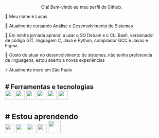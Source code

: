 <p align="center"> Olá! Bem-vindo ao meu perfil do Github.
          
<p>👋 Meu nome é Lucas

<p>🔭 Atualmente cursando Análise e Desenvolvimento de Sistemas

<p>🌱 Em minha jornada aprendi a usar o SO Debain e o CLI Bash, versionador de código GIT, linguagem C, Java e Python, compilador GCC e Javac e Figma

<p>🤔 Gosto de atuar no desenvolvimento de sistemas, não tenho preferencia de linguagens, estou aberto a novas experiências

<p>⚡ Atualmente moro em São Paulo

<h2># Ferramentas e tecnologias

<div display"flex">          
<img style="width: 30px; height: 30px;" src="https://cdn.jsdelivr.net/gh/devicons/devicon/icons/debian/debian-original.svg" />
<img style="width: 30px; height: 30px;" src="https://cdn.jsdelivr.net/gh/devicons/devicon/icons/bash/bash-original.svg" />
<img style="width: 30px; height: 30px;" src="https://cdn.jsdelivr.net/gh/devicons/devicon/icons/git/git-original.svg" />          
<img style="width: 30px; height: 30px;" src="https://cdn.jsdelivr.net/gh/devicons/devicon/icons/c/c-original.svg" />
<img style="width: 30px; height: 30px;" src="https://cdn.jsdelivr.net/gh/devicons/devicon/icons/java/java-original.svg" />
<img style="width: 30px; height: 30px;" src="https://cdn.jsdelivr.net/gh/devicons/devicon/icons/python/python-original.svg" />  
          
<div/>          

<h3># Estou aprendendo

<div display"flex">           

<img style="width: 30px; height: 30px;" src="https://cdn.jsdelivr.net/gh/devicons/devicon/icons/figma/figma-original.svg" />
<img style="width: 30px; height: 30px;" src="https://cdn.jsdelivr.net/gh/devicons/devicon/icons/javascript/javascript-original.svg" /> 
<img style="width: 30px; height: 30px;" src="https://cdn.jsdelivr.net/gh/devicons/devicon/icons/kotlin/kotlin-original.svg" />
<img style="width: 30px; height: 30px;" src="https://cdn.jsdelivr.net/gh/devicons/devicon/icons/swift/swift-original.svg" />
<img style="width: 40px; height: 40px;" src="https://cdn.jsdelivr.net/gh/devicons/devicon/icons/oracle/oracle-original.svg" />
                 
<div/>      
